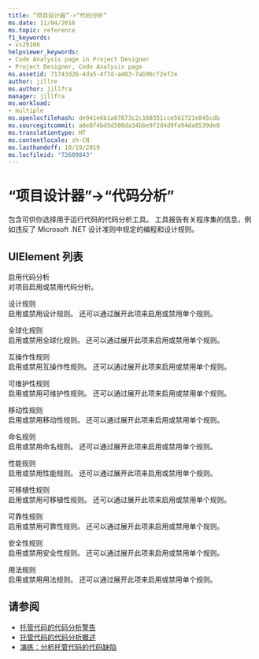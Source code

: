 ```yaml
---
title: “项目设计器”->“代码分析”
ms.date: 11/04/2016
ms.topic: reference
f1_keywords:
- vs29106
helpviewer_keywords:
- Code Analysis page in Project Designer
- Project Designer, Code Analysis page
ms.assetid: 71743d26-4da5-4f7d-a403-7ab96cf2ef2e
author: jillre
ms.author: jillfra
manager: jillfra
ms.workload:
- multiple
ms.openlocfilehash: de941e6b1a07873c2c160351cce561721e845cdb
ms.sourcegitcommit: a8e8f4bd5d508da34bbe9f2d4d9fa94da0539de0
ms.translationtype: HT
ms.contentlocale: zh-CN
ms.lasthandoff: 10/19/2019
ms.locfileid: "72609843"
---
```

# <a name="code-analysis-project-designer"></a>“项目设计器”->“代码分析”

包含可供你选择用于运行代码的代码分析工具。 工具报告有关程序集的信息，例如违反了 Microsoft .NET 设计准则中规定的编程和设计规则。

## <a name="uielement-list"></a>UIElement 列表

启用代码分析\
对项目启用或禁用代码分析。

设计规则\
启用或禁用设计规则。 还可以通过展开此项来启用或禁用单个规则。

全球化规则\
启用或禁用全球化规则。 还可以通过展开此项来启用或禁用单个规则。

互操作性规则\
启用或禁用互操作性规则。 还可以通过展开此项来启用或禁用单个规则。

可维护性规则\
启用或禁用可维护性规则。 还可以通过展开此项来启用或禁用单个规则。

移动性规则\
启用或禁用移动性规则。 还可以通过展开此项来启用或禁用单个规则。

命名规则\
启用或禁用命名规则。 还可以通过展开此项来启用或禁用单个规则。

性能规则\
启用或禁用性能规则。 还可以通过展开此项来启用或禁用单个规则。

可移植性规则\
启用或禁用可移植性规则。 还可以通过展开此项来启用或禁用单个规则。

可靠性规则\
启用或禁用可靠性规则。 还可以通过展开此项来启用或禁用单个规则。

安全性规则\
启用或禁用安全性规则。 还可以通过展开此项来启用或禁用单个规则。

用法规则\
启用或禁用用法规则。 还可以通过展开此项来启用或禁用单个规则。

## <a name="see-also"></a>请参阅

- [托管代码的代码分析警告](../../code-quality/code-analysis-for-managed-code-warnings.md)
- [托管代码的代码分析概述](../../code-quality/code-analysis-for-managed-code-overview.md)
- [演练：分析托管代码的代码缺陷](../../code-quality/walkthrough-analyzing-managed-code-for-code-defects.md)
